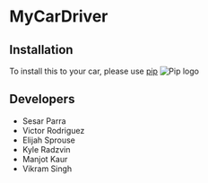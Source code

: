 # MyCarDriver
## Installation
To install this to your car, please use [pip](https://pypi.org/project/pip/)
![Pip logo](https://upload.wikimedia.org/wikipedia/commons/thumb/6/64/PyPI_logo.svg/320px-PyPI_logo.svg.png)
## Developers
- Sesar Parra
- Victor Rodriguez
- Elijah Sprouse
- Kyle Radzvin
- Manjot Kaur
- Vikram Singh
